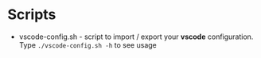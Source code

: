 # Scripts

- vscode-config.sh - script to import / export your **vscode** configuration. Type `./vscode-config.sh -h` to see usage 
